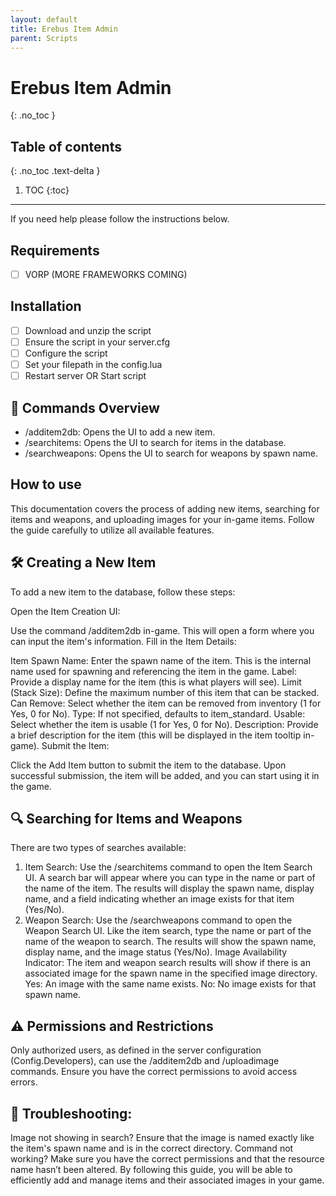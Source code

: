 ```yaml
---
layout: default
title: Erebus Item Admin
parent: Scripts
---
```


# Erebus Item Admin
{: .no_toc }

## Table of contents
{: .no_toc .text-delta }

1. TOC
{:toc}

---

If you need help please follow the instructions below.

## Requirements
- [ ] VORP (MORE FRAMEWORKS COMING)

## Installation
- [ ] Download and unzip the script
- [ ] Ensure the script in your server.cfg
- [ ] Configure the script
- [ ] Set your filepath in the config.lua
- [ ] Restart server OR Start script

## 📖 Commands Overview
- /additem2db: Opens the UI to add a new item.
- /searchitems: Opens the UI to search for items in the database.
- /searchweapons: Opens the UI to search for weapons by spawn name.


## How to use


This documentation covers the process of adding new items, searching for items and weapons, and uploading images for your in-game items. Follow the guide carefully to utilize all available features.

## 🛠️ Creating a New Item
To add a new item to the database, follow these steps:

Open the Item Creation UI:

Use the command /additem2db in-game.
This will open a form where you can input the item's information.
Fill in the Item Details:

Item Spawn Name: Enter the spawn name of the item. This is the internal name used for spawning and referencing the item in the game.
Label: Provide a display name for the item (this is what players will see).
Limit (Stack Size): Define the maximum number of this item that can be stacked.
Can Remove: Select whether the item can be removed from inventory (1 for Yes, 0 for No).
Type: If not specified, defaults to item_standard.
Usable: Select whether the item is usable (1 for Yes, 0 for No).
Description: Provide a brief description for the item (this will be displayed in the item tooltip in-game).
Submit the Item:

Click the Add Item button to submit the item to the database.
Upon successful submission, the item will be added, and you can start using it in the game.


## 🔍 Searching for Items and Weapons
There are two types of searches available:

1. Item Search:
Use the /searchitems command to open the Item Search UI.
A search bar will appear where you can type in the name or part of the name of the item.
The results will display the spawn name, display name, and a field indicating whether an image exists for that item (Yes/No).
2. Weapon Search:
Use the /searchweapons command to open the Weapon Search UI.
Like the item search, type the name or part of the name of the weapon to search.
The results will show the spawn name, display name, and the image status (Yes/No).
Image Availability Indicator:
The item and weapon search results will show if there is an associated image for the spawn name in the specified image directory.
Yes: An image with the same name exists.
No: No image exists for that spawn name.

##  ⚠️ Permissions and Restrictions
Only authorized users, as defined in the server configuration (Config.Developers), can use the /additem2db and /uploadimage commands. Ensure you have the correct permissions to avoid access errors.

## 🚨 Troubleshooting:
Image not showing in search? Ensure that the image is named exactly like the item's spawn name and is in the correct directory.
Command not working? Make sure you have the correct permissions and that the resource name hasn’t been altered.
By following this guide, you will be able to efficiently add and manage items and their associated images in your game.



